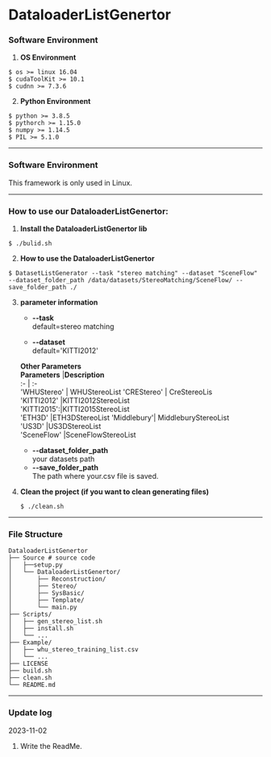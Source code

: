 # DataloaderListGenertor
### Software Environment
1. **OS Environment**  
```
$ os >= linux 16.04  
$ cudaToolKit >= 10.1  
$ cudnn >= 7.3.6  
```
2. **Python Environment**  
```
$ python >= 3.8.5  
$ pythorch >= 1.15.0  
$ numpy >= 1.14.5   
$ PIL >= 5.1.0
```
***
### Software Environment
This framework is only used in Linux.
***


### How to use our DataloaderListGenertor:
1. **Install the DataloaderListGenertor lib**  
```
$ ./bulid.sh
```

2. **How to use the DataloaderListGenertor**  
```
$ DatasetListGenerator --task "stereo matching" --dataset "SceneFlow" --dataset_folder_path /data/datasets/StereoMatching/SceneFlow/ --save_folder_path ./
```

3. **parameter information**
   * **--task**  
   default=stereo matching

   * **--dataset**  
   default='KITTI2012'   

   **Other Parameters**  
   **Parameters** |**Description**  
   :-         | :-            
   'WHUStereo' | WHUStereoList 
   'CREStereo' | CreStereoLis   
   'KITTI2012' |KITTI2012StereoList  
   'KITTI2015':|KITTI2015StereoList  
   'ETH3D'    |ETH3DStereoList 
   'Middlebury'| MiddleburyStereoList   
   'US3D'      |US3DStereoList  
   'SceneFlow' |SceneFlowStereoList
   

   *  **--dataset_folder_path**  
   your datasets path
   *  **--save_folder_path**  
   The path where your.csv file is saved.
4. **Clean the project (if you want to clean generating files)**
   ```
   $ ./clean.sh
   ```
***
### File Structure
```
DataloaderListGenertor
├── Source # source code
│   ├──setup.py
│   └── DataloaderListGenertor/
│       ├── Reconstruction/
│       ├── Stereo/
│       ├── SysBasic/
│       ├── Template/
│       └── main.py 
├── Scripts/
│   ├── gen_stereo_list.sh
│   ├── install.sh
│   └── ...
├── Example/ 
│   ├── whu_stereo_training_list.csv
│   └── ...
├── LICENSE
├── build.sh 
├── clean.sh 
└── README.md
```
***
### Update log
2023-11-02
   1. Write the ReadMe.